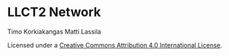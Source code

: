 # LLCT2 Network

Timo Korkiakangas
Matti Lassila

Licensed under a [Creative Commons Attribution 4.0 International License](http://creativecommons.org/licenses/by/4.0/).
